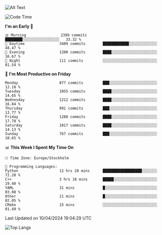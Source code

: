 ![Alt Text](https://media.tenor.com/3Gehha8RO-sAAAAC/goose-dance.gif)

<!--START_SECTION:waka-->
![Code Time](http://img.shields.io/badge/Code%20Time-55%20hrs%2023%20mins-blue)

**I'm an Early 🐤** 

```text
🌞 Morning                2399 commits        ████████░░░░░░░░░░░░░░░░░   33.32 % 
🌆 Daytime                3489 commits        ████████████░░░░░░░░░░░░░   48.47 % 
🌃 Evening                1200 commits        ████░░░░░░░░░░░░░░░░░░░░░   16.67 % 
🌙 Night                  111 commits         ░░░░░░░░░░░░░░░░░░░░░░░░░   01.54 % 
```
📅 **I'm Most Productive on Friday** 

```text
Monday                   877 commits         ███░░░░░░░░░░░░░░░░░░░░░░   12.18 % 
Tuesday                  1055 commits        ████░░░░░░░░░░░░░░░░░░░░░   14.65 % 
Wednesday                1212 commits        ████░░░░░░░░░░░░░░░░░░░░░   16.84 % 
Thursday                 991 commits         ███░░░░░░░░░░░░░░░░░░░░░░   13.77 % 
Friday                   1280 commits        ████░░░░░░░░░░░░░░░░░░░░░   17.78 % 
Saturday                 1017 commits        ████░░░░░░░░░░░░░░░░░░░░░   14.13 % 
Sunday                   767 commits         ███░░░░░░░░░░░░░░░░░░░░░░   10.65 % 
```


📊 **This Week I Spent My Time On** 

```text
🕑︎ Time Zone: Europe/Stockholm

💬 Programming Languages: 
Python                   12 hrs 20 mins      ██████████████████░░░░░░░   72.28 % 
C++                      3 hrs 18 mins       █████░░░░░░░░░░░░░░░░░░░░   19.40 % 
YAML                     31 mins             █░░░░░░░░░░░░░░░░░░░░░░░░   03.08 % 
Other                    21 mins             █░░░░░░░░░░░░░░░░░░░░░░░░   02.05 % 
CMake                    15 mins             ░░░░░░░░░░░░░░░░░░░░░░░░░   01.49 % 
```


 Last Updated on 10/04/2024 19:04:29 UTC
<!--END_SECTION:waka-->

![Top Langs](https://github-readme-stats-rose-phi.vercel.app/api/top-langs/?username=jxncted\&layout=compact&hide=c,assembly,jupyter%20notebook)
